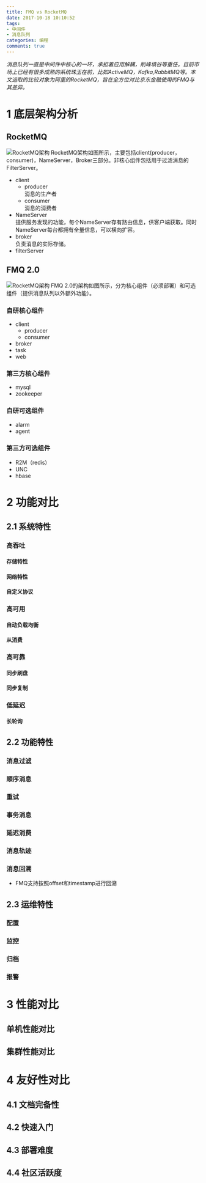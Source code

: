 ```yaml
---
title: FMQ vs RocketMQ
date: 2017-10-18 10:10:52
tags:
- 中间件
- 消息队列
categories: 编程
comments: true
---
```


*消息队列一直是中间件中核心的一环，承担着应用解耦，削峰填谷等重任。目前市场上已经有很多成熟的系统珠玉在前，比如ActiveMQ，Kafka,RabbitMQ等。本文选取的比较对象为阿里的RocketMQ，旨在全方位对比京东金融使用的FMQ与其差异。*
<!--more-->

# 1 底层架构分析
## RocketMQ
![RocketMQ架构](http://cdn.infoqstatic.com/statics_s2_20171017-0336/resource/news/2017/02/RocketMQ-future-idea/zh/resources/1.png)
RocketMQ架构如图所示，主要包括client(producer，consumer)，NameServer，Broker三部分。非核心组件包括用于过滤消息的FilterServer。  

* client
	* producer  
	消息的生产者
	* consumer   
	消息的消费者
* NameServer  
	提供服务发现的功能，每个NameServer存有路由信息，供客户端获取。同时NameServer每台都拥有全量信息，可以横向扩容。
* broker  
	负责消息的实际存储。 
* filterServer
## FMQ 2.0
![RocketMQ架构](http://ovor60v7j.bkt.clouddn.com/blog/FMQVSRMQFMQ%E6%9E%B6%E6%9E%84.png)
FMQ 2.0的架构如图所示，分为核心组件（必须部署）和可选组件（提供消息队列以外额外功能）。  
### 自研核心组件  
* client
	* producer
	* consumer
* broker
* task
* web
### 第三方核心组件
* mysql
* zookeeper
### 自研可选组件
* alarm
* agent
### 第三方可选组件
* R2M（redis）
* UNC
* hbase

# 2 功能对比
## 2.1 系统特性
### 高吞吐
#### 存储特性
#### 网络特性
#### 自定义协议
### 高可用
#### 自动负载均衡
#### 从消费 
### 高可靠
#### 同步刷盘
#### 同步复制
### 低延迟
#### 长轮询
## 2.2 功能特性
### 消息过滤
### 顺序消息
### 重试
### 事务消息
### 延迟消费
### 消息轨迹
### 消息回溯
* FMQ支持按照offset和timestamp进行回溯
## 2.3 运维特性
### 配置
### 监控
### 归档
### 报警

# 3 性能对比
## 单机性能对比
## 集群性能对比

# 4 友好性对比
## 4.1 文档完备性
## 4.2 快速入门
## 4.3 部署难度
## 4.4 社区活跃度